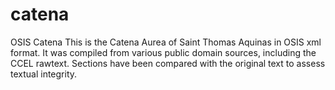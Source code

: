 # catena
OSIS Catena
This is the Catena Aurea of Saint Thomas Aquinas in OSIS xml format. It was compiled from various public domain sources, including the CCEL rawtext. Sections have been compared with the original text to assess textual integrity.

